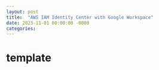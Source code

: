```yaml
---
layout: post
title:  "AWS IAM Identity Center with Google Workspace"
date: 2023-11-01 00:00:00 -0000
categories: 
---
```


# template


